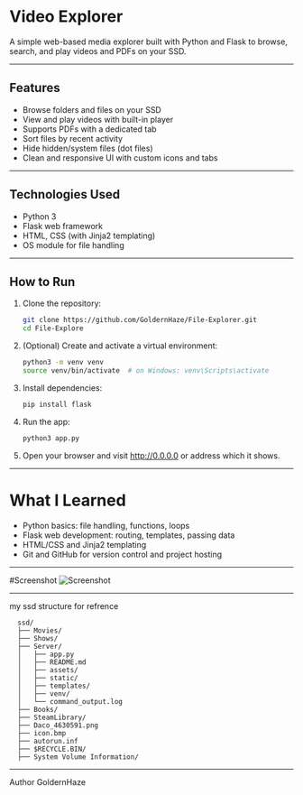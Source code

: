 # Video Explorer

A simple web-based media explorer built with Python and Flask to browse, search, and play videos and PDFs on your SSD.

---

## Features

- Browse folders and files on your SSD
- View and play videos with built-in player
- Supports PDFs with a dedicated tab
- Sort files by recent activity
- Hide hidden/system files (dot files)
- Clean and responsive UI with custom icons and tabs

---

## Technologies Used

- Python 3
- Flask web framework
- HTML, CSS (with Jinja2 templating)
- OS module for file handling

---

## How to Run

1. Clone the repository:
   ```bash
   git clone https://github.com/GoldernHaze/File-Explorer.git
   cd File-Explore

2. (Optional) Create and activate a virtual environment:
   ```bash
   python3 -m venv venv
   source venv/bin/activate  # on Windows: venv\Scripts\activate

3. Install dependencies:
    ```bash
    pip install flask
4. Run the app:
   ```bash
   python3 app.py

5. Open your browser and visit http://0.0.0.0 or address which it shows.

---
# What I Learned
- Python basics: file handling, functions, loops
- Flask web development: routing, templates, passing data
- HTML/CSS and Jinja2 templating
- Git and GitHub for version control and project hosting
---
#Screenshot
![Screenshot](assest/image.png)

---

   my ssd structure for refrence
      
      ssd/
      ├── Movies/
      ├── Shows/
      ├── Server/
      │   ├── app.py
      │   ├── README.md
      │   ├── assets/
      │   ├── static/
      │   ├── templates/
      │   ├── venv/
      │   └── command_output.log
      ├── Books/
      ├── SteamLibrary/
      ├── Daco_4630591.png
      ├── icon.bmp
      ├── autorun.inf
      ├── $RECYCLE.BIN/
      ├── System Volume Information/


---
Author
GoldernHaze









